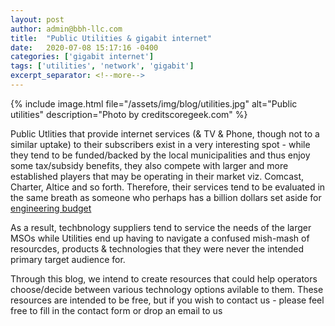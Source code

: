 ```yaml
---
layout: post
author: admin@bbh-llc.com
title:  "Public Utilities & gigabit internet"
date:   2020-07-08 15:17:16 -0400
categories: ['gigabit internet']
tags: ['utilities', 'network', 'gigabit']
excerpt_separator: <!--more-->
---
```


<!--more-->
{% include image.html 
file="/assets/img/blog/utilities.jpg" alt="Public utilities"
description="Photo by creditscoregeek.com" %} 

Public Utlities that provide internet services (& TV & Phone, though not to a similar uptake) to their subscribers exist in a very interesting spot - 
while they tend to be funded/backed by the local municipalities and thus enjoy some tax/subsidy benefits, they also compete with larger and more established
players that may be operating in their market viz. Comcast, Charter, Altice and so forth. Therefore, their services tend to be evaluated in the same 
breath as someone who perhaps has a billion dollars set aside for [engineering budget](https://en.wikipedia.org/wiki/Comcast_Technology_Center)


As a result, techbnology suppliers tend to service the needs of the larger MSOs while Utilities end up having to navigate a confused mish-mash of resourcdes,
products & technologies that they were never the intended primary target audience for. 

Through this blog, we intend to create resources that could help operators choose/decide between various technology options avilable to them. These resources are 
intended to be free, but if you wish to contact us - please feel free to fill in the contact form or drop an email to us


<!---
You’ll find this post in your `_posts` directory. Go ahead and edit it and re-build the site to see your changes. You can rebuild the site in many different ways, but the most common way is to run `jekyll serve`, which launches a web server and auto-regenerates your site when a file is updated.

Jekyll requires blog post files to be named according to the following format:

`YEAR-MONTH-DAY-title.MARKUP`

Where `YEAR` is a four-digit number, `MONTH` and `DAY` are both two-digit numbers, and `MARKUP` is the file extension representing the format used in the file. After that, include the necessary front matter. Take a look at the source for this post to get an idea about how it works.

Jekyll also offers powerful support for code snippets:

{% highlight python %}
def print_hi(name, greeting):
  return print(f'{greeting}, {name}')

print_hi('Ankush', 'hi')
#prints 'Hi, Ankush' to STDOUT.
{% endhighlight %}

Check out the [Jekyll docs][jekyll-docs] for more info on how to get the most out of Jekyll. File all bugs/feature requests at [Jekyll’s GitHub repo][jekyll-gh]. If you have questions, you can ask them on [Jekyll Talk][jekyll-talk].

[jekyll-docs]: https://jekyllrb.com/docs/home
[jekyll-gh]:   https://github.com/jekyll/jekyll
[jekyll-talk]: https://talk.jekyllrb.com/
--->